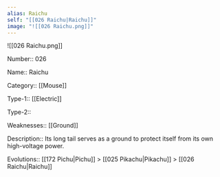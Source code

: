 ```yaml
---
alias: Raichu
self: "[[026 Raichu|Raichu]]"
image: "![[026 Raichu.png]]"
---
```


![[026 Raichu.png]]

Number:: 026

Name:: Raichu

Category:: [[Mouse]]

Type-1:: [[Electric]]

Type-2:: 

Weaknesses:: [[Ground]]

Description:: Its long tail serves as a ground to protect itself from its own high-voltage power.

Evolutions:: [[172 Pichu|Pichu]] > [[025 Pikachu|Pikachu]] > [[026 Raichu|Raichu]]

